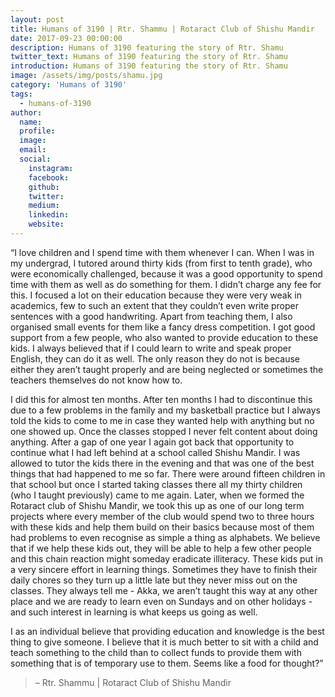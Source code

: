 ```yaml
---
layout: post
title: Humans of 3190 | Rtr. Shammu | Rotaract Club of Shishu Mandir
date: 2017-09-23 00:00:00
description: Humans of 3190 featuring the story of Rtr. Shamu
twitter_text: Humans of 3190 featuring the story of Rtr. Shamu
introduction: Humans of 3190 featuring the story of Rtr. Shamu
image: /assets/img/posts/shamu.jpg
category: 'Humans of 3190'
tags:
  - humans-of-3190
author:
  name: 
  profile: 
  image: 
  email: 
  social:
    instagram:
    facebook: 
    github: 
    twitter: 
    medium: 
    linkedin: 
    website:
---
```

“I love children and I spend time with them whenever I can. When I was in my undergrad, I tutored around thirty kids (from first to tenth grade), who were economically challenged, because it was a good opportunity to spend time with them as well as do something for them. I didn’t charge any fee for this. I focused a lot on their education because they were very weak in academics, few to such an extent that they couldn’t even write proper sentences with a good handwriting. Apart from teaching them, I also organised small events for them like a fancy dress competition. I got good support from a few people, who also wanted to provide education to these kids. I always believed that if I could learn to write and speak proper English, they can do it as well. The only reason they do not is because either they aren’t taught properly and are being neglected or sometimes the teachers themselves do not know how to.

I did this for almost ten months. After ten months I had to discontinue this due to a few problems in the family and my basketball practice but I always told the kids to come to me in case they wanted help with anything but no one showed up. Once the classes stopped I never felt content about doing anything. After a gap of one year I again got back that opportunity to continue what I had left behind at a school called Shishu Mandir. I was allowed to tutor the kids there in the evening and that was one of the best things that had happened to me so far. There were around fifteen children in that school but once I started taking classes there all my thirty children (who I taught previously) came to me again. Later, when we formed the Rotaract club of Shishu Mandir, we took this up as one of our long term projects where every member of the club would spend two to three hours with these kids and help them build on their basics because most of them had problems to even recognise as simple a thing as alphabets. We believe that if we help these kids out, they will be able to help a few other people and this chain reaction might someday eradicate illiteracy. These kids put in a very sincere effort in learning things. Sometimes they have to finish their daily chores so they turn up a little late but they never miss out on the classes. They always tell me - Akka, we aren’t taught this way at any other place and we are ready to learn even on Sundays and on other holidays - and such interest in learning is what keeps us going as well.

I as an individual believe that providing education and knowledge is the best thing to give someone. I believe that it is much better to sit with a child and teach something to the child than to collect funds to provide them with something that is of temporary use to them. Seems like a food for thought?”

> – Rtr. Shammu \| Rotaract Club of Shishu Mandir